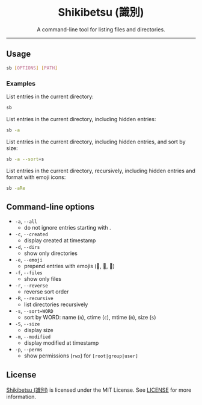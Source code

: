 <div align="center">

# Shikibetsu (識別)

A command-line tool for listing files and directories.

</div>

---

## Usage

```bash
sb [OPTIONS] [PATH]
```

### Examples

List entries in the current directory:

```bash
sb
```

List entries in the current directory, including hidden entries:

```bash
sb -a
```

List entries in the current directory, including hidden entries, and sort by size:

```bash
sb -a --sort=s
```

List entries in the current directory, recursively, including hidden entries and format with emoji icons:

```bash
sb -aRe
```

## Command-line options

- `-a`, `--all` 
    - do not ignore entries starting with .
- `-c`, `--created`
    - display created at timestamp
- `-d`, `--dirs`
    - show only directories 
- `-e`, `--emoji`
    - prepend entries with emojis (📄, 📁, 🔗)
- `-f`, `--files`
    - show only files
- `-r`, `--reverse`
    - reverse sort order
- `-R`, `--recursive`
    - list directories recursively
- `-s`, `--sort=WORD`
    - sort by WORD: name (`n`), ctime (`c`), mtime (`m`), size (`s`)
- `-S`, `--size`
    - display size
- `-m`, `--modified`
    - display modified at timestamp
- `-p`, `--perms`
    - show permissions (`rwx`) for `[root|group|user]`


## License

[Shikibetsu (識別)](#shikibetsu-%E8%AD%98%E5%88%A5) is licensed under the MIT License. See [LICENSE](LICENSE) for more information.